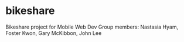 # bikeshare
Bikeshare project for Mobile Web Dev
Group members: Nastasia Hyam, Foster Kwon, Gary McKibbon, John Lee
